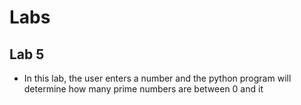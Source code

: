 # Labs

## Lab 5

* In this lab, the user enters a number and the python program will determine how many prime numbers are between 0 and it

